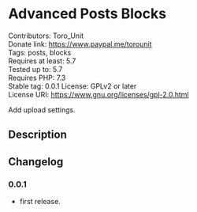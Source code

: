 # Advanced Posts Blocks
Contributors:      Toro_Unit  
Donate link:       https://www.paypal.me/torounit  
Tags:              posts, blocks  
Requires at least: 5.7  
Tested up to:      5.7  
Requires PHP:      7.3  
Stable tag:        0.0.1
License:           GPLv2 or later  
License URI:       https://www.gnu.org/licenses/gpl-2.0.html

Add upload settings.

## Description

## Changelog

### 0.0.1
* first release.

